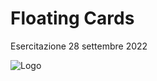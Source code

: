 # Floating Cards

Esercitazione 28 settembre 2022






![Logo](https://hiringplatform.boolean.careers/images/logo.png)

